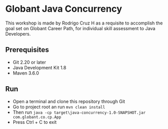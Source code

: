 # Globant Java Concurrency

This workshop is made by Rodrigo Cruz H as a requisite to accomplish the goal set on Globant Career Path, for individual skill assessment to Java Developers.

## Prerequisites

* Git 2.20 or later
* Java Development Kit 1.8
* Maven 3.6.0

## Run

* Open a terminal and clone this repository through Git
* Go to project root an run `mvn clean install`
* Then run `java -cp target\java-concurrency-1.0-SNAPSHOT.jar com.globant.co.cp.App`
* Press Ctrl + C to exit